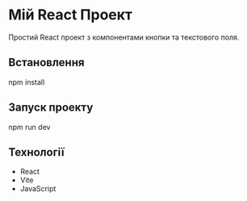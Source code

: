 # Мій React Проект

Простий React проект з компонентами кнопки та текстового поля.

## Встановлення

npm install

## Запуск проекту

npm run dev

## Технології

- React
- Vite
- JavaScript
